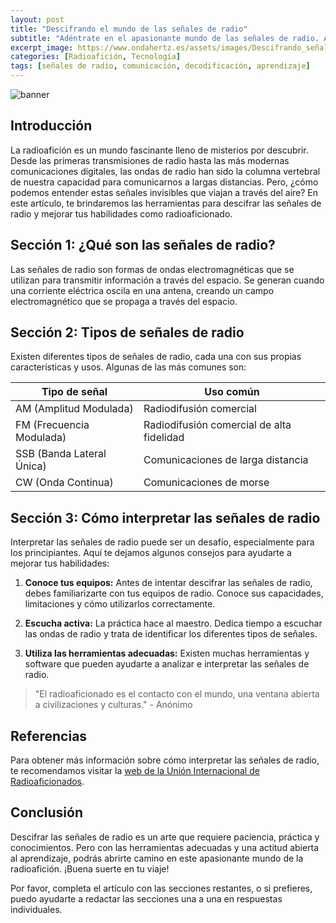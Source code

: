 ```yaml
---
layout: post
title: "Descifrando el mundo de las señales de radio"
subtitle: "Adéntrate en el apasionante mundo de las señales de radio. Aprende a interpretarlas y mejora tus habilidades como radioaficionado."
excerpt_image: https://www.ondahertz.es/assets/images/Descifrando_señales_de_radio.png
categories: [Radioafición, Tecnología]
tags: [señales de radio, comunicación, decodificación, aprendizaje]
---
```


![banner](https://www.ondahertz.es/assets/images/Descifrando_señales_de_radio.png "Imagen que ilustra la interpretación de señales de radio, mostrando un radioaficionado analizando ondas en un gráfico, con equipos de radio y antenas de fondo.")

## Introducción

La radioafición es un mundo fascinante lleno de misterios por descubrir. Desde las primeras transmisiones de radio hasta las más modernas comunicaciones digitales, las ondas de radio han sido la columna vertebral de nuestra capacidad para comunicarnos a largas distancias. Pero, ¿cómo podemos entender estas señales invisibles que viajan a través del aire? En este artículo, te brindaremos las herramientas para descifrar las señales de radio y mejorar tus habilidades como radioaficionado.

## Sección 1: ¿Qué son las señales de radio?

Las señales de radio son formas de ondas electromagnéticas que se utilizan para transmitir información a través del espacio. Se generan cuando una corriente eléctrica oscila en una antena, creando un campo electromagnético que se propaga a través del espacio.

## Sección 2: Tipos de señales de radio

Existen diferentes tipos de señales de radio, cada una con sus propias características y usos. Algunas de las más comunes son:

| Tipo de señal | Uso común |
| --- | --- |
| AM (Amplitud Modulada) | Radiodifusión comercial |
| FM (Frecuencia Modulada) | Radiodifusión comercial de alta fidelidad |
| SSB (Banda Lateral Única) | Comunicaciones de larga distancia |
| CW (Onda Continua) | Comunicaciones de morse |

## Sección 3: Cómo interpretar las señales de radio

Interpretar las señales de radio puede ser un desafío, especialmente para los principiantes. Aquí te dejamos algunos consejos para ayudarte a mejorar tus habilidades:

1. **Conoce tus equipos:** Antes de intentar descifrar las señales de radio, debes familiarizarte con tus equipos de radio. Conoce sus capacidades, limitaciones y cómo utilizarlos correctamente.

2. **Escucha activa:** La práctica hace al maestro. Dedica tiempo a escuchar las ondas de radio y trata de identificar los diferentes tipos de señales.

3. **Utiliza las herramientas adecuadas:** Existen muchas herramientas y software que pueden ayudarte a analizar e interpretar las señales de radio.

> "El radioaficionado es el contacto con el mundo, una ventana abierta a civilizaciones y culturas." - Anónimo

## Referencias

Para obtener más información sobre cómo interpretar las señales de radio, te recomendamos visitar la [web de la Unión Internacional de Radioaficionados](https://www.iaru.org).

## Conclusión

Descifrar las señales de radio es un arte que requiere paciencia, práctica y conocimientos. Pero con las herramientas adecuadas y una actitud abierta al aprendizaje, podrás abrirte camino en este apasionante mundo de la radioafición. ¡Buena suerte en tu viaje!



Por favor, completa el artículo con las secciones restantes, o si prefieres, puedo ayudarte a redactar las secciones una a una en respuestas individuales.
